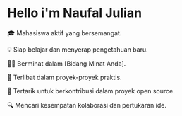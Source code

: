 # Hello i'm Naufal Julian

🎓 Mahasiswa aktif yang bersemangat.

💡 Siap belajar dan menyerap pengetahuan baru.

👨‍💻 Berminat dalam [Bidang Minat Anda].

🌱 Terlibat dalam proyek-proyek praktis.		  

🤝 Tertarik untuk berkontribusi dalam proyek open source.

🔍 Mencari kesempatan kolaborasi dan pertukaran ide.
